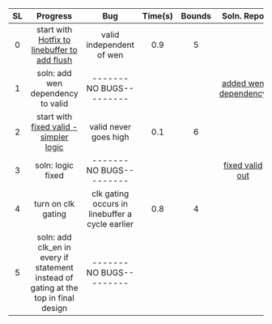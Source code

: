 | **SL** | **Progress** | **Bug** | **Time(s)** | **Bounds** | **Soln. Repo** |
|:----:|:----------------------------------------------------------------------------------:|:-----------------------------------------------------------------------------------:|:-------:|:------:|:--------------------:|
| 0 | start with [Hotfix to linebuffer to add flush](https://github.com/StanfordAHA/garnet/commit/26b5452a0bb9e41553996d766cbc35343cceb74f#diff-56b8645ef137aac84edd3bbce6ccac71) | valid independent of wen | 0.9 | 5 |  |
| 1 | soln: add wen dependency to valid | -------NO BUGS--------- |  |  | [added wen dependency](https://github.com/StanfordAHA/garnet/commit/933966a95cede08e1d85f338f58b829eef7afd27#diff-56b8645ef137aac84edd3bbce6ccac71) |
| 2 | start with [fixed valid - simpler logic](https://github.com/StanfordAHA/garnet/commit/4f0e36ed21a4bac3877df31e04dbd3d7d5b7dee1#diff-56b8645ef137aac84edd3bbce6ccac71) | valid never goes high | 0.1 | 6 |  |
| 3 | soln: logic fixed | -------NO BUGS--------- |  |  | [fixed valid out](https://github.com/StanfordAHA/garnet/commit/da25884668a0c6e0b1b5e4b999be51ec5bd0fb65#diff-56b8645ef137aac84edd3bbce6ccac71) |
| 4 | turn on clk gating | clk gating occurs in linebuffer a cycle earlier | 0.8 | 4 |  |
| 5 | soln: add clk\_en in every if statement instead of gating at the top in final design | -------NO BUGS--------- |  |  |  |
